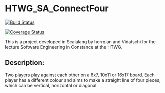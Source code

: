 # HTWG_SA_ConnectFour
[![Build Status](https://travis-ci.org/herrqian/HTWG_SA_ConnectFour.svg?branch=master)](https://travis-ci.org/herrqian/HTWG_SA_ConnectFour)

[![Coverage Status](https://coveralls.io/repos/github/herrqian/HTWG_SA_ConnectFour/badge.svg)](https://coveralls.io/github/herrqian/HTWG_SA_ConnectFour)


This is a project developed in Scalalang by herrqian and Vidatschi for the lecture Software Engineering in Constance at the HTWG.

## Description:
Two players play against each other on a 6x7, 10x11 or 16x17 board. Each player has a different colour and aims to make a straight line of four pieces, which can be vertical, horizontal or diagonal.
